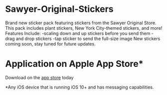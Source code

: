 # Sawyer-Original-Stickers
Brand new sticker pack featuring stickers from the Sawyer Original Store. This pack includes plant stickers, New York City-themed stickers, and more! Features Include: -scaling down and up stickers before you send them -drag and drop stickers -tap sticker to send the full-size image New stickers coming soon, stay tuned for future updates.

# Application on Apple App Store*
Download on the [app store](https://apple.co/3gLDFE9) today 

*Any iOS device that is running iOS 10+ and has messaging capabilities. 
